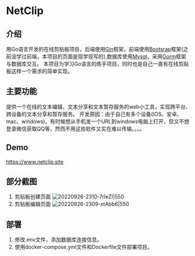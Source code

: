 # NetClip

## 介绍
用Go语言开发的在线剪贴板项目，后端使用[Gin](https://gin-gonic.com)框架，前端使用[Bootsrap](https://getbootstrap.com)框架(之前没学过前端，本项目的页面是现学现写的),数据库使用[Mysql](https://www.mysql.com/)，采用[Gorm](https://gorm.io)框架与数据库交互。
本项目为学习Go语言的练手项目，同时也是自己一直有在线剪贴板这样一个需求的简单实现。

## 主要功能
提供一个在线的文本编辑、文本分享和文本暂存服务的web小工具，实现跨平台、跨设备的文本分享和暂存服务。
开发原因：由于自己有多个设备(IOS、安卓、mac、windows)，有时候想从手机发一个URL到windows电脑上打开，但又不想登录微信获取QQ等，然而不用这些软件又实在难以传输。。。。

## Demo
https://www.netclip.site

## 部分截图
1. 剪贴板创建页面
![20220926-2310-7rIeZI|550](https://cdn.jsdelivr.net/gh/ZevaXu/picupload@master/uPic/20220926-2310-7rIeZI%7C550.png)
2. 剪贴板编辑页面
![20220926-2309-xtAbb6|550](https://cdn.jsdelivr.net/gh/ZevaXu/picupload@master/uPic/20220926-2309-xtAbb6%7C550.png)

## 部署
1. 修改.env文件，添加数据库连接信息。
2. 使用docker-compose.yml文件和Dockerfile文件部署项目。

